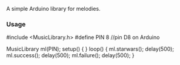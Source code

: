 A simple Arduino library for melodies.

### Usage

\#include <MusicLibrary.h>
\#define PIN 8 //pin D8 on Arduino

MusicLibrary ml(PIN);
setup() {
}
loop() {
 ml.starwars();
 delay(500);
 ml.success();
 delay(500);
 ml.failure();
 delay(500);
}
